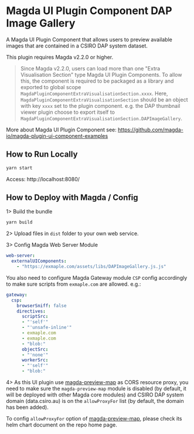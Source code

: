 # Magda UI Plugin Component DAP Image Gallery

A Magda UI Plugin Component that allows users to preview available images that are contained in a CSIRO DAP system dataset.

This plugin requires Magda v2.2.0 or higher.

> Since Magda v2.2.0, users can load more than one "Extra Visualisation Section" type Magda UI Plugin Components. To allow this, the component is required to be packaged as a library and exported to global scope `MagdaPluginComponentExtraVisualisationSection.xxxx`. Here, `MagdaPluginComponentExtraVisualisationSection` should be an object with key `xxxx` set to the plugin component. e.g. the DAP thumbnail viewer plugin choose to export itself to `MagdaPluginComponentExtraVisualisationSection.DAPImageGallery`.


More about Magda UI Plugin Component see: https://github.com/magda-io/magda-plugin-ui-component-examples

## How to Run Locally

```bash
yarn start
```

Access: http://localhost:8080/

## How to Deploy with Magda / Config

1> Build the bundle

```bash
yarn build
```

2> Upload files in `dist` folder to your own web service.

3> Config Magda Web Server Module

```yaml
web-server:
  externalUIComponents:
    - "https://exmaple.com/assets/libs/DAPImageGallery.js.js"
```

You also need to configure Magda Gateway module `CSP` config accordingly to make sure scripts from `exmaple.com` are allowed. e.g.:

```yaml
gateway:
  csp:
    browserSniff: false
    directives:
      scriptSrc:
      - "'self'"
      - "'unsafe-inline'"
      - exmaple.com
      - exmaple.com
      - "blob:"
      objectSrc:
      - "'none'"
      workerSrc:
      - "'self'"
      - "blob:"
```

4> As this UI plugin use [magda-preview-map](https://github.com/magda-io/magda-preview-map) as CORS resource proxy, you need to make sure the `magda-preview-map` module is disabled (by default, it will be deployed with other Magda core modules) and CSIRO DAP system domain (data.csiro.au) is on the `allowProxyFor` list (by default, the domain has been added).

To config `allowProxyFor` option of [magda-preview-map](https://github.com/magda-io/magda-preview-map), please check its helm chart document on the repo home page.




